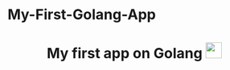 # My-First-Golang-App
<h1 align="center">My first app on Golang</a> 
<img src="https://github.com/blackcater/blackcater/raw/main/images/Hi.gif" height="32"/></h1>
